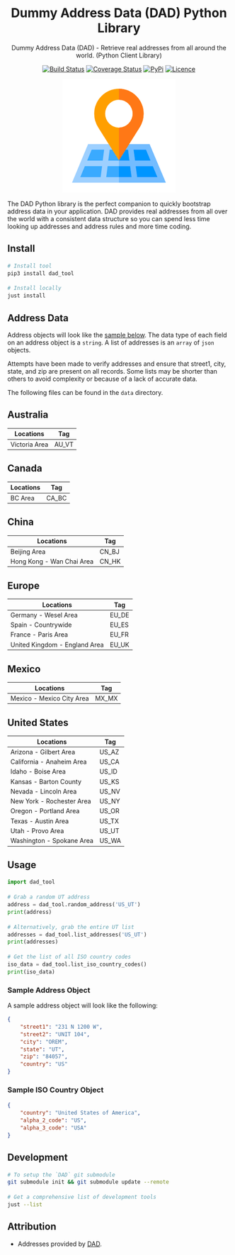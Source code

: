 <div align="center">

# Dummy Address Data (DAD) Python Library

Dummy Address Data (DAD) - Retrieve real addresses from all around the world. (Python Client Library)

[![Build Status](https://github.com/Justintime50/dad-python/workflows/build/badge.svg)](https://github.com/Justintime50/dad-python/actions)
[![Coverage Status](https://coveralls.io/repos/github/Justintime50/dad-python/badge.svg?branch=main)](https://coveralls.io/github/Justintime50/dad-python?branch=main)
[![PyPi](https://img.shields.io/pypi/v/dad_tool)](https://pypi.org/project/dad_tool)
[![Licence](https://img.shields.io/github/license/Justintime50/dad-python)](LICENSE)

<img src="https://raw.githubusercontent.com/justintime50/assets/main/src/dad/showcase.png" alt="Showcase">

</div>

The DAD Python library is the perfect companion to quickly bootstrap address data in your application. DAD provides real addresses from all over the world with a consistent data structure so you can spend less time looking up addresses and address rules and more time coding.

## Install

```bash
# Install tool
pip3 install dad_tool

# Install locally
just install
```

## Address Data

Address objects will look like the [sample below](#sample-address-object). The data type of each field on an address object is a `string`. A list of addresses is an `array` of `json` objects.

Attempts have been made to verify addresses and ensure that street1, city, state, and zip are present on all records. Some lists may be shorter than others to avoid complexity or because of a lack of accurate data.

The following files can be found in the `data` directory.

## Australia

| Locations       | Tag   |
| --------------- | ----- |
| Victoria Area   | AU_VT |

## Canada

| Locations       | Tag   |
| --------------- | ----- |
| BC Area         | CA_BC |

## China

| Locations                 | Tag   |
| ------------------------- | ----- |
| Beijing Area              | CN_BJ |
| Hong Kong - Wan Chai Area | CN_HK |

## Europe

| Locations                     | Tag   |
| ----------------------------- | ----- |
| Germany - Wesel Area          | EU_DE |
| Spain - Countrywide           | EU_ES |
| France - Paris Area           | EU_FR |
| United Kingdom - England Area | EU_UK |

## Mexico

| Locations                     | Tag   |
| ----------------------------- | ----- |
| Mexico - Mexico City Area     | MX_MX |

## United States

| Locations                 | Tag   |
| ------------------------- | ----- |
| Arizona - Gilbert Area    | US_AZ |
| California - Anaheim Area | US_CA |
| Idaho - Boise Area        | US_ID |
| Kansas - Barton County    | US_KS |
| Nevada - Lincoln Area     | US_NV |
| New York - Rochester Area | US_NY |
| Oregon - Portland Area    | US_OR |
| Texas - Austin Area       | US_TX |
| Utah - Provo Area         | US_UT |
| Washington - Spokane Area | US_WA |

## Usage

```python
import dad_tool

# Grab a random UT address
address = dad_tool.random_address('US_UT')
print(address)

# Alternatively, grab the entire UT list
addresses = dad_tool.list_addresses('US_UT')
print(addresses)

# Get the list of all ISO country codes
iso_data = dad_tool.list_iso_country_codes()
print(iso_data)
```

### Sample Address Object

A sample address object will look like the following:

```json
{
    "street1": "231 N 1200 W",
    "street2": "UNIT 104",
    "city": "OREM",
    "state": "UT",
    "zip": "84057",
    "country": "US"
}
```

### Sample ISO Country Object

```json
{
    "country": "United States of America",
    "alpha_2_code": "US",
    "alpha_3_code": "USA"
}
```

## Development

```bash
# To setup the `DAD` git submodule
git submodule init && git submodule update --remote

# Get a comprehensive list of development tools
just --list
```

## Attribution

- Addresses provided by [DAD](https://github.com/justintime50/dad).
